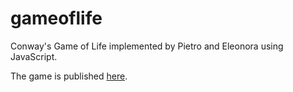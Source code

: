 # gameoflife

Conway's Game of Life implemented by Pietro and Eleonora using JavaScript.

The game is published [here](https://gameoflife.pietrodn.com/).
